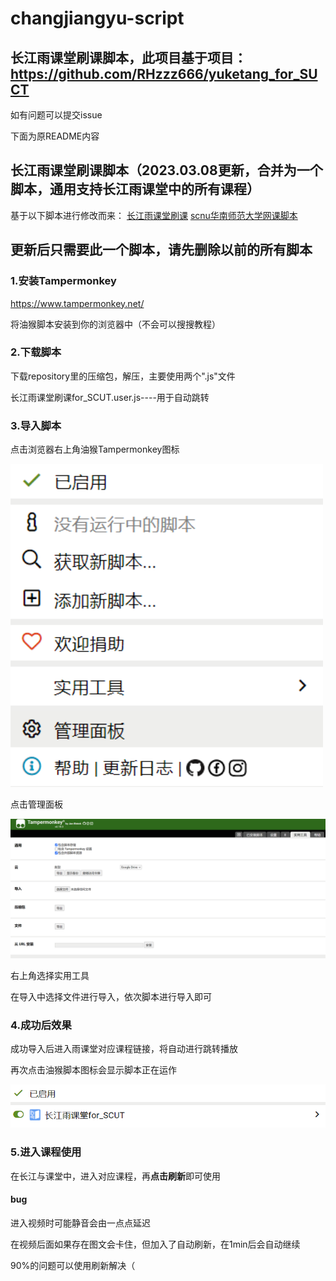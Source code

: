 # changjiangyu-script
## 长江雨课堂刷课脚本，此项目基于项目：https://github.com/RHzzz666/yuketang_for_SUCT
如有问题可以提交issue

下面为原README内容
## 长江雨课堂刷课脚本（2023.03.08更新，合并为一个脚本，通用支持长江雨课堂中的所有课程）

基于以下脚本进行修改而来：
[长江雨课堂刷课](https://greasyfork.org/zh-CN/scripts/434531-%E9%95%BF%E6%B1%9F%E9%9B%A8%E8%AF%BE%E5%A0%82%E5%88%B7%E8%AF%BE
)
[scnu华南师范大学网课脚本](https://greasyfork.org/zh-CN/scripts/452433-scnu%E5%8D%8E%E5%8D%97%E5%B8%88%E8%8C%83%E5%A4%A7%E5%AD%A6%E7%BD%91%E8%AF%BE%E8%84%9A%E6%9C%AC
)

## **更新后只需要此一个脚本，请先删除以前的所有脚本**
### 1.安装**Tampermonkey**

https://www.tampermonkey.net/

将油猴脚本安装到你的浏览器中（不会可以搜搜教程）

### 2.下载脚本

下载repository里的压缩包，解压，主要使用两个".js"文件

长江雨课堂刷课for_SCUT.user.js----用于自动跳转  

### 3.导入脚本

点击浏览器右上角油猴Tampermonkey图标

<img src="./img/img_1.png" width="500">

点击管理面板

<img src="./img/2.png">

右上角选择实用工具

在导入中选择文件进行导入，依次脚本进行导入即可

### 4.成功后效果

成功导入后进入雨课堂对应课程链接，将自动进行跳转播放

再次点击油猴脚本图标会显示脚本正在运作

<img src="./img/img.png">

### 5.进入课程使用

在长江与课堂中，进入对应课程，再**点击刷新**即可使用

#### bug

进入视频时可能静音会由一点点延迟

在视频后面如果存在图文会卡住，但加入了自动刷新，在1min后会自动继续

90%的问题可以使用刷新解决（
